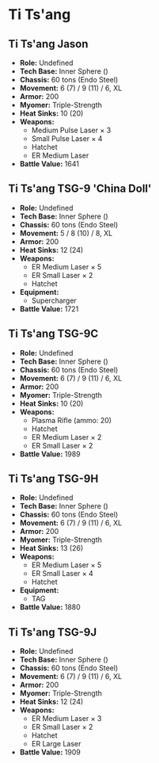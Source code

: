 # Ti Ts'ang
## Ti Ts'ang  Jason
- **Role:** Undefined
- **Tech Base:** Inner Sphere ()
- **Chassis:** 60 tons (Endo Steel)
- **Movement:** 6 (7) / 9 (11) / 6, XL
- **Armor:** 200
- **Myomer:** Triple-Strength
- **Heat Sinks:** 10 (20)
- **Weapons:**
  - Medium Pulse Laser × 3
  - Small Pulse Laser × 4
  - Hatchet
  - ER Medium Laser
- **Battle Value:** 1641

## Ti Ts'ang TSG-9 'China Doll'
- **Role:** Undefined
- **Tech Base:** Inner Sphere ()
- **Chassis:** 60 tons (Endo Steel)
- **Movement:** 5 / 8 (10) / 8, XL
- **Armor:** 200
- **Heat Sinks:** 12 (24)
- **Weapons:**
  - ER Medium Laser × 5
  - ER Small Laser × 2
  - Hatchet
- **Equipment:**
  - Supercharger
- **Battle Value:** 1721

## Ti Ts'ang TSG-9C
- **Role:** Undefined
- **Tech Base:** Inner Sphere ()
- **Chassis:** 60 tons (Endo Steel)
- **Movement:** 6 (7) / 9 (11) / 6, XL
- **Armor:** 200
- **Myomer:** Triple-Strength
- **Heat Sinks:** 10 (20)
- **Weapons:**
  - Plasma Rifle (ammo: 20)
  - Hatchet
  - ER Medium Laser × 2
  - ER Small Laser × 2
- **Battle Value:** 1989

## Ti Ts'ang TSG-9H
- **Role:** Undefined
- **Tech Base:** Inner Sphere ()
- **Chassis:** 60 tons (Endo Steel)
- **Movement:** 6 (7) / 9 (11) / 6, XL
- **Armor:** 200
- **Myomer:** Triple-Strength
- **Heat Sinks:** 13 (26)
- **Weapons:**
  - ER Medium Laser × 5
  - ER Small Laser × 4
  - Hatchet
- **Equipment:**
  - TAG
- **Battle Value:** 1880

## Ti Ts'ang TSG-9J
- **Role:** Undefined
- **Tech Base:** Inner Sphere ()
- **Chassis:** 60 tons (Endo Steel)
- **Movement:** 6 (7) / 9 (11) / 6, XL
- **Armor:** 200
- **Myomer:** Triple-Strength
- **Heat Sinks:** 12 (24)
- **Weapons:**
  - ER Medium Laser × 3
  - ER Small Laser × 2
  - Hatchet
  - ER Large Laser
- **Battle Value:** 1909

